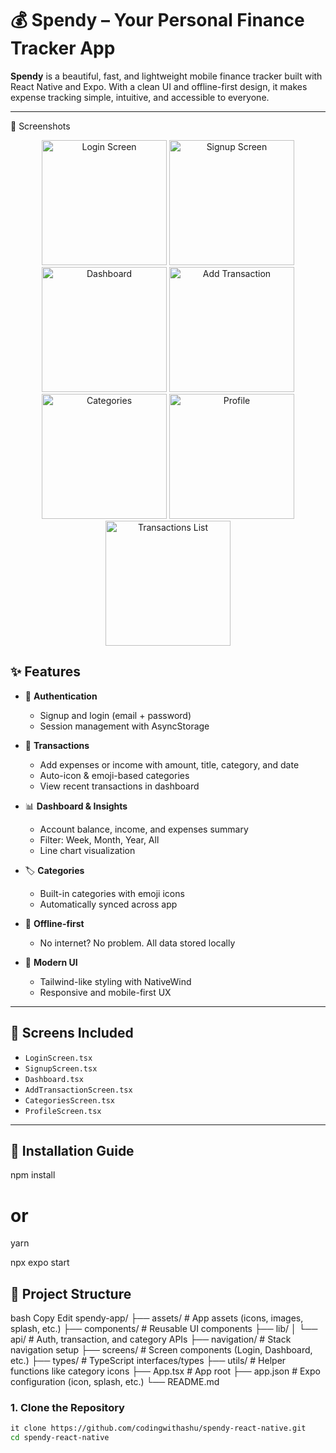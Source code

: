 # 💰 Spendy – Your Personal Finance Tracker App

**Spendy** is a beautiful, fast, and lightweight mobile finance tracker built with React Native and Expo. With a clean UI and offline-first design, it makes expense tracking simple, intuitive, and accessible to everyone.

---

📱 Screenshots

<div align="center">
  <img src="./screenshots/1.png" alt="Login Screen" width="200"/>
  <img src="./screenshots/2.png" alt="Signup Screen" width="200"/>
  <img src="./screenshots/3.png" alt="Dashboard" width="200"/>
  <img src="./screenshots/4.png" alt="Add Transaction" width="200"/>
</div>
<div align="center">
  <img src="./screenshots/5.png" alt="Categories" width="200"/>
  <img src="./screenshots/6.png" alt="Profile" width="200"/>
  <img src="./screenshots/7.png" alt="Transactions List" width="200"/>
</div>

## ✨ Features

- 🔐 **Authentication**

  - Signup and login (email + password)
  - Session management with AsyncStorage

- 💸 **Transactions**

  - Add expenses or income with amount, title, category, and date
  - Auto-icon & emoji-based categories
  - View recent transactions in dashboard

- 📊 **Dashboard & Insights**

  - Account balance, income, and expenses summary
  - Filter: Week, Month, Year, All
  - Line chart visualization

- 🏷️ **Categories**

  - Built-in categories with emoji icons
  - Automatically synced across app

- 🌙 **Offline-first**

  - No internet? No problem. All data stored locally

- 🎨 **Modern UI**
  - Tailwind-like styling with NativeWind
  - Responsive and mobile-first UX

---

## 📲 Screens Included

- `LoginScreen.tsx`
- `SignupScreen.tsx`
- `Dashboard.tsx`
- `AddTransactionScreen.tsx`
- `CategoriesScreen.tsx`
- `ProfileScreen.tsx`

---

## 🔧 Installation Guide

npm install

# or

yarn

npx expo start

## 🧩 Project Structure

bash
Copy
Edit
spendy-app/
├── assets/ # App assets (icons, images, splash, etc.)
├── components/ # Reusable UI components
├── lib/
│ └── api/ # Auth, transaction, and category APIs
├── navigation/ # Stack navigation setup
├── screens/ # Screen components (Login, Dashboard, etc.)
├── types/ # TypeScript interfaces/types
├── utils/ # Helper functions like category icons
├── App.tsx # App root
├── app.json # Expo configuration (icon, splash, etc.)
└── README.md

### 1. Clone the Repository

```bash
it clone https://github.com/codingwithashu/spendy-react-native.git
cd spendy-react-native
```
